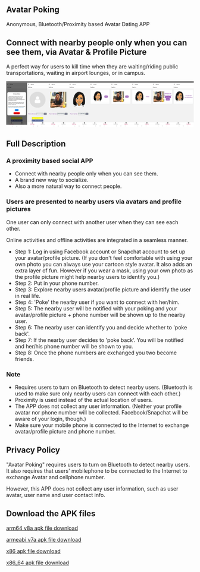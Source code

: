 ## Avatar Poking
Anonymous, Bluetooth/Proximity based Avatar Dating APP
## Connect with nearby people only when you can see them, via Avatar & Profile Picture
A perfect way for users to kill time when they are waiting/riding public transportations, waiting in airport lounges, or in campus.

[![Avatar Poking Screenshot](Screenshot.png)](https://raw.githubusercontent.com/SeanXu1984/avatarpoking/gh-pages/Screenshot.png)

## Full Description
### A proximity based social APP
- Connect with nearby people only when you can see them.
- A brand new way to socialize.
- Also a more natural way to connect people.

### Users are presented to nearby users via avatars and profile pictures
One user can only connect with another user when they can see each other.

Online activities and offline activities are integrated in a seamless manner. 

- Step 1: Log in using Facebook account or Snapchat account to set up your avatar/profile picture. (If you don't feel comfortable with using your own photo you can always use your cartoon style avatar. It also adds an extra layer of fun. However if you wear a mask, using your own photo as the profile picture might help nearby users to identify you.)
- Step 2: Put in your phone number.
- Step 3: Explore nearby users avatar/profile picture and identify the user in real life.
- Step 4: 'Poke' the nearby user if you want to connect with her/him.
- Step 5: The nearby user will be notified with your poking and your avatar/profile picture + phone number will be shown up to the nearby user.
- Step 6: The nearby user can identify you and decide whether to 'poke back'.
- Step 7: If the nearby user decides to 'poke back'. You will be notified and her/his phone number will be shown to you.
- Step 8: Once the phone numbers are exchanged you two become friends.

### Note 
- Requires users to turn on Bluetooth to detect nearby users. (Bluetooth is used to make sure only nearby users can connect with each other.)
- Proximity is used instead of the actual location of users.
- The APP does not collect any user information. (Neither your profile avatar nor phone number will be collected. Facebook/Snapchat will be aware of your login, though.)
- Make sure your mobile phone is connected to the Internet to exchange avatar/profile picture and phone number.

## Privacy Policy
"Avatar Poking" requires users to turn on Bluetooth to detect nearby users. It also requires that users' mobilephone to be connected to the Internet to exchange Avatar and cellphone number.

However, this APP does not collect any user information, such as user avatar, user name and user contact info.

## Download the APK files
[arm64 v8a apk file download](https://raw.githubusercontent.com/SeanXu1984/avatarpoking/gh-pages/com.avatar.poking-v1.04(104)-arm64-v8a-release.apk)

[armeabi v7a apk file download](https://raw.githubusercontent.com/SeanXu1984/avatarpoking/gh-pages/com.avatar.poking-v1.04(104)-armeabi-v7a-release.apk)

[x86 apk file download](https://raw.githubusercontent.com/SeanXu1984/avatarpoking/gh-pages/com.avatar.poking-v1.04(104)-x86-release.apk)

[x86_64 apk file download](https://raw.githubusercontent.com/SeanXu1984/avatarpoking/gh-pages/com.avatar.poking-v1.04(104)-x86_64-release.apk)


